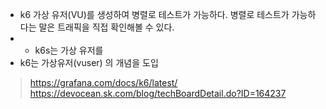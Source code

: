 

- k6 가상 유저(VU)를 생성하여 병렬로 테스트가 가능하다. 병렬로 테스트가 가능하다는 말은 트래픽을 직접 확인해볼 수 있다.
- 
  - k6s는 가상 유저를 
- k6는 가상유저(vuser) 의 개념을 도입


> https://grafana.com/docs/k6/latest/
> https://devocean.sk.com/blog/techBoardDetail.do?ID=164237